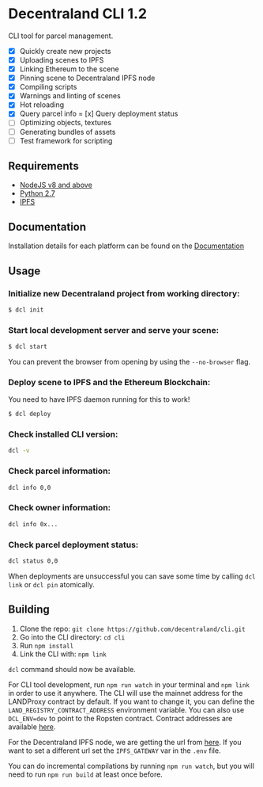 # Decentraland CLI 1.2

CLI tool for parcel management.

- [x] Quickly create new projects
- [x] Uploading scenes to IPFS
- [x] Linking Ethereum to the scene
- [x] Pinning scene to Decentraland IPFS node
- [x] Compiling scripts
- [x] Warnings and linting of scenes
- [x] Hot reloading
- [x] Query parcel info
      = [x] Query deployment status
- [ ] Optimizing objects, textures
- [ ] Generating bundles of assets
- [ ] Test framework for scripting

## Requirements

- [NodeJS v8 and above](https://github.com/decentraland/cli#nodejs-installation)
- [Python 2.7](https://www.python.org/downloads/)
- [IPFS](https://dist.ipfs.io/#go-ipfs)

## Documentation

Installation details for each platform can be found on the [Documentation](https://docs.decentraland.org/documentation/installation-guide/)

## Usage

### Initialize new Decentraland project **from working directory**:

```bash
$ dcl init
```

### Start local development server and serve your scene:

```bash
$ dcl start
```

You can prevent the browser from opening by using the `--no-browser` flag.

### Deploy scene to IPFS and the Ethereum Blockchain:

You need to have IPFS daemon running for this to work!

```bash
$ dcl deploy
```

### Check installed CLI version:

```bash
dcl -v
```

### Check parcel information:

```bash
dcl info 0,0
```

### Check owner information:

```bash
dcl info 0x...
```

### Check parcel deployment status:

```bash
dcl status 0,0
```

When deployments are unsuccessful you can save some time by calling `dcl link` or `dcl pin` atomically.

## Building

1.  Clone the repo: `git clone https://github.com/decentraland/cli.git`
2.  Go into the CLI directory: `cd cli`
3.  Run `npm install`
4.  Link the CLI with: `npm link`

`dcl` command should now be available.

For CLI tool development, run `npm run watch` in your terminal and `npm link` in order to use it anywhere. The CLI will use the mainnet address for the LANDProxy contract by default. If you want to change it, you can define the `LAND_REGISTRY_CONTRACT_ADDRESS` environment variable. You can also use `DCL_ENV=dev` to point to the Ropsten contract. Contract addresses are available [here](https://contracts.decentraland.org/addresses.json).

For the Decentraland IPFS node, we are getting the url from [here](decentraland.github.io/ipfs-node/url.json). If you want to set a different url set the `IPFS_GATEWAY` var in the `.env` file.

You can do incremental compilations by running `npm run watch`, but you will need to run `npm run build` at least once before.
